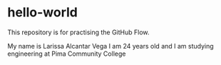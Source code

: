 # hello-world
This repository is for practising the GitHub Flow.

My name is Larissa Alcantar Vega I am 24 years old and I am studying engineering at Pima Community College
